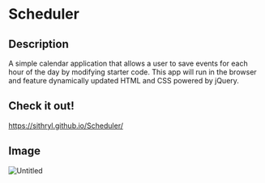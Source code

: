 # Scheduler

## Description
A simple calendar application that allows a user to save events for each hour of the day by modifying starter code. This app will run in the browser and feature dynamically updated HTML and CSS powered by jQuery.

## Check it out!
https://sithryl.github.io/Scheduler/

## Image
![Untitled](https://user-images.githubusercontent.com/113476563/201741205-b61c9ff3-9ce1-4b08-b6de-0a874fd13cdf.png)
